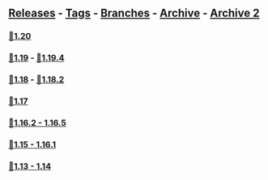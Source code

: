 ## [Releases](https://github.com/InfamousMusicify/Flying-Raijin/releases/) - [Tags](https://github.com/InfamousMusicify/Flying-Raijin/tags/) - [Branches](https://github.com/InfamousMusicify/Flying-Raijin/branches) - [Archive](https://github.com/InfamousMusicify/Flying-Raijin/releases/tag/Archive) - [Archive 2](https://github.com/InfamousMusicify/Flying-Raijin/releases/tag/Archive2)        


### [🔗1.20](https://github.com/InfamousMusicify/Flying-Raijin/releases/download/1.20/Raijin_V11.4.0-1.20.zip)     

### [🔗1.19](https://github.com/InfamousMusicify/Flying-Raijin/releases/download/11.1/Raijin_V11.1.5_19.zip) - [🔗1.19.4](https://github.com/InfamousMusicify/Flying-Raijin/releases/download/11.1/Raijin_V11.1.5_19.zip)    

### [🔗1.18](https://github.com/InfamousMusicify/Flying-Raijin/releases/download/Archive/Raijin_V11.20.18.zip) - [🔗1.18.2](https://github.com/InfamousMusicify/Flying-Raijin/releases/download/Archive/Raijin_V11.20.18.zip)      

### [🔗1.17](https://github.com/InfamousMusicify/Flying-Raijin/releases/download/Archive/Raijin_V11.12.17.zip)   

### [🔗1.16.2 - 1.16.5](https://github.com/InfamousMusicify/Flying-Raijin/releases/download/Archive/Raijin_V11.12.16.zip)   

### [🔗1.15 - 1.16.1](https://github.com/InfamousMusicify/Flying-Raijin/releases/download/Archive/Raijin_V11.12.15.zip)   

### [🔗1.13 - 1.14](https://github.com/InfamousMusicify/Flying-Raijin/releases/download/1.13–1.14/Raijin_V11.4.n4-1.13-14.zip)   
